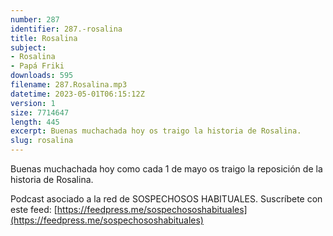 ```yaml
---
number: 287
identifier: 287.-rosalina
title: Rosalina
subject:
- Rosalina
- Papá Friki
downloads: 595
filename: 287.Rosalina.mp3
datetime: 2023-05-01T06:15:12Z
version: 1
size: 7714647
length: 445
excerpt: Buenas muchachada hoy os traigo la historia de Rosalina.
slug: rosalina
---
```

Buenas muchachada hoy como cada 1 de mayo os traigo la reposición de la historia de Rosalina.

Podcast asociado a la red de SOSPECHOSOS HABITUALES. Suscríbete con este feed: [https://feedpress.me/sospechososhabituales](https://feedpress.me/sospechososhabituales)